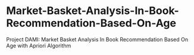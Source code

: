 # Market-Basket-Analysis-In-Book-Recommendation-Based-On-Age

Project DAMI: Market Basket Analysis In Book Recommendation Based On Age with Apriori Algorithm
